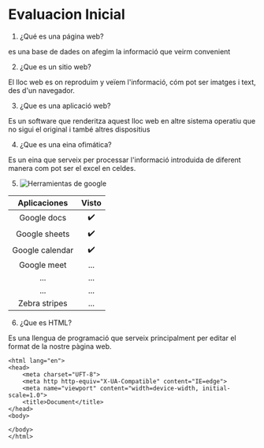 # Evaluacion Inicial
1. ¿Qué es una página web?

es una base de dades on afegim la informació que veirm convenient

2. ¿Que es un sitio web?

El lloc web es on reproduim y veïem l'informació, cóm pot ser imatges i text, des d'un navegador.

3. ¿Que es una aplicació web?

Es un software que renderitza aquest lloc web en altre sistema operatiu que no sigui el original i també altres dispositius

4. ¿Que es una eina ofimática?

Es un eina que serveix per processar l'informació introduida de diferent manera com pot ser el excel en celdes.

5. ![Herramientas de google](https://www.google.com/intl/es-419/chrome/browser-tools/)



|Aplicaciones| Visto|
|:--------------:|:--------------:|
|Google docs|✔️|
|Google sheets|✔️|
|Google calendar|✔️|
|Google meet|...|
|...|...|
|...|...|
|Zebra stripes |...|

6. ¿Que es HTML? 

Es una llengua de programació que serveix principalment per editar el format de la nostre pàgina web.


```<!DOCTYPE html>
<html lang="en">
<head>
    <meta charset="UFT-8">
    <meta http http-equiv="X-UA-Compatible" content="IE=edge">
    <meta name="viewport" content="width=device-width, initial-scale=1.0">
    <title>Document</title>
</head>
<body>

</body>
</html>
```










